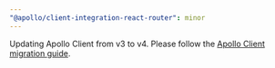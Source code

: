 ```yaml
---
"@apollo/client-integration-react-router": minor
---
```


Updating Apollo Client from v3 to v4. Please follow the [Apollo Client migration guide](https://www.apollographql.com/docs/react/migrating/apollo-client-4-migration).
